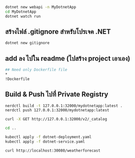 ```bash
dotnet new webapi -n MyDotnetApp
cd MyDotnetApp
dotnet watch run
```

## สร้างไฟล์ .gitignore สำหรับโปรเจค .NET
```bash 
dotnet new gitignore
```

## add ลง ไปใน readme (ไปสร้าง project เอาเอง)
```bash 
## Need only Dockerfile file
*
!Dockerfile
```

## Build & Push ไปที่ Private Registry
```bash 
nerdctl build -t 127.0.0.1:32000/mydotnetapp:latest .
nerdctl push 127.0.0.1:32000/mydotnetapp:latest

curl -X GET http://127.0.0.1:32000/v2/_catalog
``` 

```bash 
cd ..

kubectl apply -f dotnet-deployment.yaml
kubectl apply -f dotnet-service.yaml

curl http://localhost:30080/weatherforecast
``` 